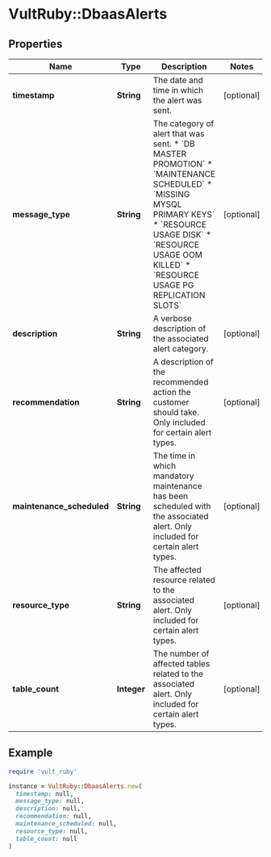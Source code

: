 # VultRuby::DbaasAlerts

## Properties

| Name | Type | Description | Notes |
| ---- | ---- | ----------- | ----- |
| **timestamp** | **String** | The date and time in which the alert was sent. | [optional] |
| **message_type** | **String** | The category of alert that was sent. * &#x60;DB MASTER PROMOTION&#x60; * &#x60;MAINTENANCE SCHEDULED&#x60; * &#x60;MISSING MYSQL PRIMARY KEYS&#x60; * &#x60;RESOURCE USAGE DISK&#x60; * &#x60;RESOURCE USAGE OOM KILLED&#x60; * &#x60;RESOURCE USAGE PG REPLICATION SLOTS&#x60; | [optional] |
| **description** | **String** | A verbose description of the associated alert category. | [optional] |
| **recommendation** | **String** | A description of the recommended action the customer should take. Only included for certain alert types. | [optional] |
| **maintenance_scheduled** | **String** | The time in which mandatory maintenance has been scheduled with the associated alert. Only included for certain alert types. | [optional] |
| **resource_type** | **String** | The affected resource related to the associated alert. Only included for certain alert types. | [optional] |
| **table_count** | **Integer** | The number of affected tables related to the associated alert. Only included for certain alert types. | [optional] |

## Example

```ruby
require 'vult_ruby'

instance = VultRuby::DbaasAlerts.new(
  timestamp: null,
  message_type: null,
  description: null,
  recommendation: null,
  maintenance_scheduled: null,
  resource_type: null,
  table_count: null
)
```

